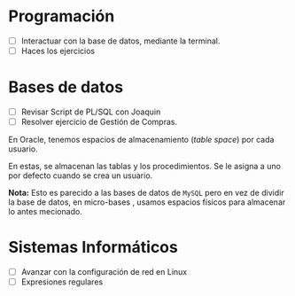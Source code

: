 # Programación

- [ ]  Interactuar con la base de datos, mediante la terminal.
- [ ]  Haces los ejercicios

# Bases de datos

- [ ]  Revisar Script de PL/SQL con Joaquin
- [ ]  Resolver ejercicio de Gestión de Compras.

En Oracle, tenemos espacios de almacenamiento (*table space*) por cada usuario.

En estas, se almacenan las tablas y los procedimientos.
Se le asigna a uno por defecto cuando se crea un usuario.

**Nota:** Esto es parecido a las bases de datos de `MySQL` pero en vez de dividir la base de datos, en micro-bases , usamos espacios físicos para almacenar lo antes mecionado.
# Sistemas Informáticos

- [ ]  Avanzar con la configuración de red en Linux
- [ ]  Expresiones regulares